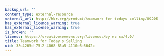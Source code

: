 ```yaml
---
backup_url: ''
content_type: external-resource
external_url: http://hbr.org/product/teamwork-for-todays-selling/89205-PDF-ENG?cm_sp=Article-_-Links-_-Buy%20PDF
has_external_licence_warning: true
has_external_license_warning: true
is_broken: ''
license: https://creativecommons.org/licenses/by-nc-sa/4.0/
title: Teamwork for Today's Selling
uid: 38c4265d-7512-4068-85a5-4110e5e5642c
---
```

